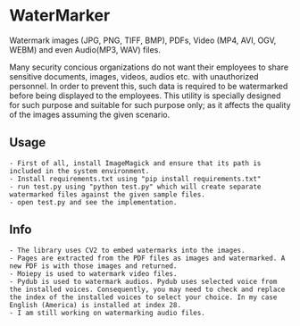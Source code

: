 # WaterMarker
Watermark images (JPG, PNG, TIFF, BMP), PDFs, Video (MP4, AVI, OGV, WEBM) and even Audio(MP3, WAV) files.

Many security concious organizations do not want their employees to share sensitive documents, images, videos, audios etc. with unauthorized personnel. In order to prevent this, such data is required to be watermarked before being displayed to the employees. This utility is specially designed for such purpose and suitable for such purpose only; as it affects the quality of the images assuming the given scenario. 

## Usage
    - First of all, install ImageMagick and ensure that its path is included in the system environment.
    - Install requirements.txt using "pip install requirements.txt"
    - run test.py using "python test.py" which will create separate watermarked files against the given sample files.
    - open test.py and see the implementation.
    
## Info
    - The library uses CV2 to embed watermarks into the images.
    - Pages are extracted from the PDF files as images and watermarked. A new PDF is with those images and returned.
    - Moiepy is used to watermark video files.
    - Pydub is used to watermark audios. Pydub uses selected voice from the installed voices. Consequently, you may need to check and replace the index of the installed voices to select your choice. In my case English (America) is installed at index 28.
    - I am still working on watermarking audio files.
    